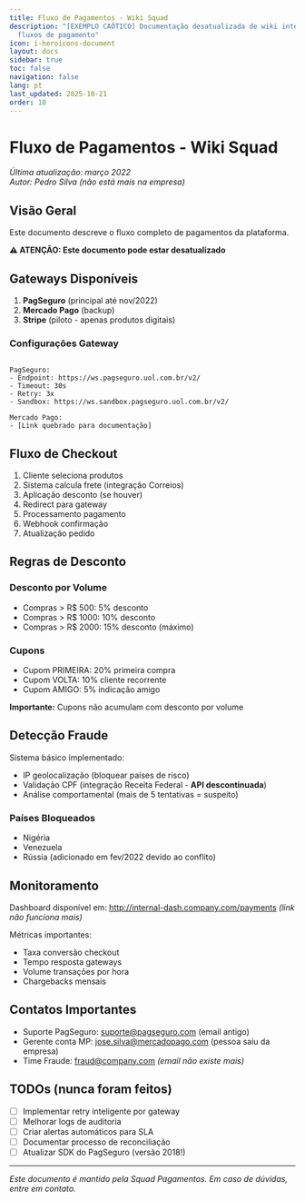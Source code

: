 ```yaml
---
title: Fluxo de Pagamentos - Wiki Squad
description: "[EXEMPLO CAÓTICO] Documentação desatualizada de wiki interna sobre
  fluxos de pagamento"
icon: i-heroicons-document
layout: docs
sidebar: true
toc: false
navigation: false
lang: pt
last_updated: 2025-10-21
order: 10
---
```

# Fluxo de Pagamentos - Wiki Squad

*Última atualização: março 2022*  
*Autor: Pedro Silva (não está mais na empresa)*  

## Visão Geral

Este documento descreve o fluxo completo de pagamentos da plataforma.

**⚠️ ATENÇÃO: Este documento pode estar desatualizado**

## Gateways Disponíveis

1. **PagSeguro** (principal até nov/2022)
2. **Mercado Pago** (backup)
3. **Stripe** (piloto - apenas produtos digitais)

### Configurações Gateway

```

PagSeguro:
- Endpoint: https://ws.pagseguro.uol.com.br/v2/
- Timeout: 30s
- Retry: 3x
- Sandbox: https://ws.sandbox.pagseguro.uol.com.br/v2/

Mercado Pago:
- [Link quebrado para documentação]
```


## Fluxo de Checkout

1. Cliente seleciona produtos
2. Sistema calcula frete (integração Correios)
3. Aplicação desconto (se houver)
4. Redirect para gateway
5. Processamento pagamento
6. Webhook confirmação
7. Atualização pedido

## Regras de Desconto

### Desconto por Volume
- Compras > R$ 500: 5% desconto  
- Compras > R$ 1000: 10% desconto
- Compras > R$ 2000: 15% desconto (máximo)

### Cupons
- Cupom PRIMEIRA: 20% primeira compra
- Cupom VOLTA: 10% cliente recorrente  
- Cupom AMIGO: 5% indicação amigo

**Importante:** Cupons não acumulam com desconto por volume

## Detecção Fraude

Sistema básico implementado:
- IP geolocalização (bloquear países de risco)
- Validação CPF (integração Receita Federal - **API descontinuada**)
- Análise comportamental (mais de 5 tentativas = suspeito)

### Países Bloqueados
- Nigéria
- Venezuela  
- Rússia (adicionado em fev/2022 devido ao conflito)

## Monitoramento

Dashboard disponível em: http://internal-dash.company.com/payments *(link não funciona mais)*

Métricas importantes:
- Taxa conversão checkout
- Tempo resposta gateways
- Volume transações por hora
- Chargebacks mensais

## Contatos Importantes

- Suporte PagSeguro: suporte@pagseguro.com (email antigo)
- Gerente conta MP: jose.silva@mercadopago.com (pessoa saiu da empresa)
- Time Fraude: fraud@company.com *(email não existe mais)*

## TODOs (nunca foram feitos)

- [ ] Implementar retry inteligente por gateway
- [ ] Melhorar logs de auditoria  
- [ ] Criar alertas automáticos para SLA
- [ ] Documentar processo de reconciliação
- [ ] Atualizar SDK do PagSeguro (versão 2018!)

---
*Este documento é mantido pela Squad Pagamentos. Em caso de dúvidas, entre em contato.*